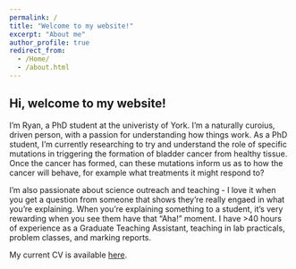 ```yaml
---
permalink: /
title: "Welcome to my website!"
excerpt: "About me"
author_profile: true
redirect_from: 
  - /Home/
  - /about.html
---
```


## Hi, welcome to my website!
I’m Ryan, a PhD student at the univeristy of York. I’m a naturally curoius, driven person, with a passion for understanding how things work. As a PhD student, I’m currently researching to try and understand the role of specific mutations in triggering the formation of bladder cancer from healthy tissue. Once the cancer has formed, can these mutations inform us as to how the cancer will behave, for example what treatments it might respond to?

I’m also passionate about science outreach and teaching - I love it when you get a question from someone that shows they’re really engaed in what you’re explaining. When you’re explaining something to a student, it’s very rewarding when you see them have that “Aha!” moment. I have >40 hours of experience as a Graduate Teaching Assistant, teaching in lab practicals, problem classes, and marking reports.

My current CV is available [here](/files/RyanEllisonCV_June2023_Final_For_Website.docx).




